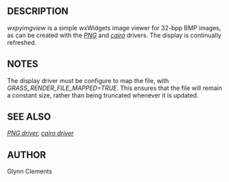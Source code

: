 ## DESCRIPTION

*wxpyimgview* is a simple wxWidgets image viewer for 32-bpp BMP images,
as can be created with the *[PNG](pngdriver.html)* and
*[cairo](cairodriver.html)* drivers. The display is continually
refreshed.

## NOTES

The display driver must be configure to map the file, with
*GRASS_RENDER_FILE_MAPPED=TRUE*. This ensures that the file will remain
a constant size, rather than being truncated whenever it is updated.

## SEE ALSO

*[PNG driver](pngdriver.html), [cairo driver](cairodriver.html)*

## AUTHOR

Glynn Clements
